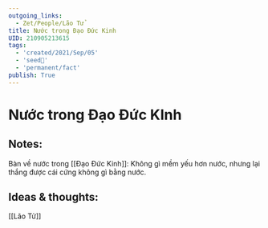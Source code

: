 ```yaml
---
outgoing_links:
  - Zet/People/Lão Tử
title: Nước trong Đạo Đức Kinh
UID: 210905213615
tags:
  - 'created/2021/Sep/05'
  - 'seed🥜'
  - 'permanent/fact'
publish: True
---
```

# Nước trong Đạo Đức KInh

## Notes:
Bàn về nước trong [[Đạo Đức Kinh]]: Không gì mềm yếu hơn nước, nhưng lại thắng được cái cứng không gì bằng nước.

## Ideas & thoughts:
[[Lão Tử]]
